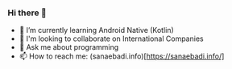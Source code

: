 ### Hi there 👋


- 🌱 I’m currently learning Android Native (Kotlin)
- 👯 I'm looking to collaborate on International Companies
- 💬 Ask me about programming
- 📫 How to reach me: (sanaebadi.info)[https://sanaebadi.info/]
